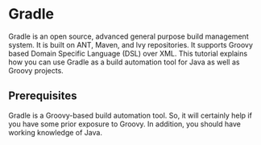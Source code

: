 # Gradle

Gradle is an open source, advanced general purpose build management system. It is built on ANT, Maven, and lvy repositories. It supports Groovy based Domain Specific Language (DSL) over XML. This tutorial explains how you can use Gradle as a build automation tool for Java as well as Groovy projects.

## Prerequisites

Gradle is a Groovy-based build automation tool. So, it will certainly help if you have some prior exposure to Groovy. In addition, you should have working knowledge of Java.